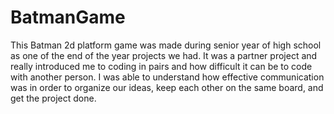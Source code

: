 # BatmanGame
 This Batman 2d platform game was made during senior year of high school as one of the end of the year projects we had. It was a partner project and really introduced me to coding in pairs and how difficult it can be to code with another person. I was able to understand how effective communication was in order to organize our ideas, keep each other on the same board, and get the project done.
